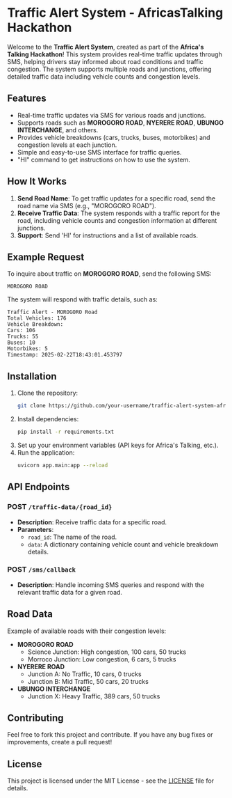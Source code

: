 # Traffic Alert System - AfricasTalking Hackathon

Welcome to the **Traffic Alert System**, created as part of the **Africa's Talking Hackathon**! This system provides real-time traffic updates through SMS, helping drivers stay informed about road conditions and traffic congestion. The system supports multiple roads and junctions, offering detailed traffic data including vehicle counts and congestion levels.

## Features

- Real-time traffic updates via SMS for various roads and junctions.
- Supports roads such as **MOROGORO ROAD**, **NYERERE ROAD**, **UBUNGO INTERCHANGE**, and others.
- Provides vehicle breakdowns (cars, trucks, buses, motorbikes) and congestion levels at each junction.
- Simple and easy-to-use SMS interface for traffic queries.
- "HI" command to get instructions on how to use the system.

## How It Works

1. **Send Road Name**: To get traffic updates for a specific road, send the road name via SMS (e.g., "MOROGORO ROAD").
2. **Receive Traffic Data**: The system responds with a traffic report for the road, including vehicle counts and congestion information at different junctions.
3. **Support**: Send 'HI' for instructions and a list of available roads.

## Example Request

To inquire about traffic on **MOROGORO ROAD**, send the following SMS:

```
MOROGORO ROAD
```

The system will respond with traffic details, such as:

```
Traffic Alert - MOROGORO Road
Total Vehicles: 176
Vehicle Breakdown:
Cars: 106
Trucks: 55
Buses: 10
Motorbikes: 5
Timestamp: 2025-02-22T18:43:01.453797
```

## Installation

1. Clone the repository:
   ```bash
   git clone https://github.com/your-username/traffic-alert-system-africastalking-hackathon.git
   ```
2. Install dependencies:
   ```bash
   pip install -r requirements.txt
   ```
3. Set up your environment variables (API keys for Africa's Talking, etc.).
4. Run the application:
   ```bash
   uvicorn app.main:app --reload
   ```

## API Endpoints

### POST `/traffic-data/{road_id}`

- **Description**: Receive traffic data for a specific road.
- **Parameters**:
  - `road_id`: The name of the road.
  - `data`: A dictionary containing vehicle count and vehicle breakdown details.

### POST `/sms/callback`

- **Description**: Handle incoming SMS queries and respond with the relevant traffic data for a given road.

## Road Data

Example of available roads with their congestion levels:

- **MOROGORO ROAD**
  - Science Junction: High congestion, 100 cars, 50 trucks
  - Morroco Junction: Low congestion, 6 cars, 5 trucks
- **NYERERE ROAD**
  - Junction A: No Traffic, 10 cars, 0 trucks
  - Junction B: Mid Traffic, 50 cars, 20 trucks
- **UBUNGO INTERCHANGE**
  - Junction X: Heavy Traffic, 389 cars, 50 trucks

## Contributing

Feel free to fork this project and contribute. If you have any bug fixes or improvements, create a pull request!

## License

This project is licensed under the MIT License - see the [LICENSE](LICENSE) file for details.